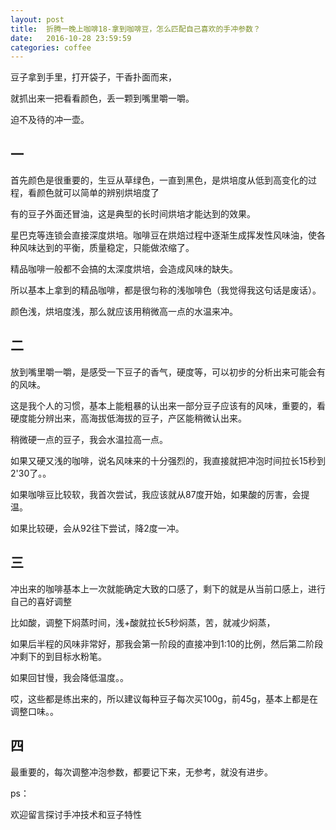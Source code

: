 ```yaml
---
layout: post
title:  折腾一晚上咖啡18-拿到咖啡豆，怎么匹配自己喜欢的手冲参数？
date:   2016-10-28 23:59:59
categories: coffee
---
```


豆子拿到手里，打开袋子，干香扑面而来，

就抓出来一把看看颜色，丢一颗到嘴里嚼一嚼。

迫不及待的冲一壶。

## 一

首先颜色是很重要的，生豆从草绿色，一直到黑色，是烘培度从低到高变化的过程，看颜色就可以简单的辨别烘培度了

有的豆子外面还冒油，这是典型的长时间烘培才能达到的效果。

星巴克等连锁会直接深度烘培。咖啡豆在烘焙过程中逐渐生成挥发性风味油，使各种风味达到的平衡，质量稳定，只能做浓缩了。

精品咖啡一般都不会搞的太深度烘培，会造成风味的缺失。

所以基本上拿到的精品咖啡，都是很匀称的浅咖啡色（我觉得我这句话是废话）。

颜色浅，烘培度浅，那么就应该用稍微高一点的水温来冲。

## 二

放到嘴里嚼一嚼，是感受一下豆子的香气，硬度等，可以初步的分析出来可能会有的风味。

这是我个人的习惯，基本上能粗暴的认出来一部分豆子应该有的风味，重要的，看硬度能分辨出来，高海拔低海拔的豆子，产区能稍微认出来。

稍微硬一点的豆子，我会水温拉高一点。

如果又硬又浅的咖啡，说名风味来的十分强烈的，我直接就把冲泡时间拉长15秒到2'30了。。

如果咖啡豆比较软，我首次尝试，我应该就从87度开始，如果酸的厉害，会提温。

如果比较硬，会从92往下尝试，降2度一冲。

## 三

冲出来的咖啡基本上一次就能确定大致的口感了，剩下的就是从当前口感上，进行自己的喜好调整

比如酸，调整下焖蒸时间，浅+酸就拉长5秒焖蒸，苦，就减少焖蒸，

如果后半程的风味非常好，那我会第一阶段的直接冲到1:10的比例，然后第二阶段冲剩下的到目标水粉笔。

如果回甘慢，我会降低温度。。

哎，这些都是练出来的，所以建议每种豆子每次买100g，前45g，基本上都是在调整口味。。

## 四

最重要的，每次调整冲泡参数，都要记下来，无参考，就没有进步。

ps：

欢迎留言探讨手冲技术和豆子特性





























